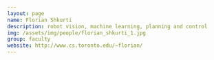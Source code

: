 ```yaml
---
layout: page
name: Florian Shkurti
description: robot vision, machine learning, planning and control  
img: /assets/img/people/florian_shkurti_1.jpg
group: faculty
website: http://www.cs.toronto.edu/~florian/ 
---
```


